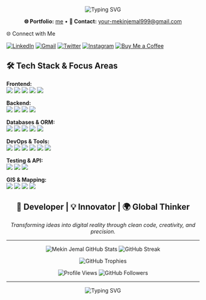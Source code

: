 <p align="center">
  <img src="https://readme-typing-svg.demolab.com?font=Fira+Code&duration=3000&pause=500&color=8BE9FD&center=true&vCenter=true&width=600&lines=%F0%9F%91%8B+Hey+There,+I'm+Mekin+Jemal;%F0%9F%92%BB+I+am+a+Computer+Engineer+and+Full+Stack+Developer+r " alt="Typing SVG" />
</p>


<p align="center">
  <strong>🌐 Portfolio:</strong> <a href="https://mekinjemal2026.vercel.app">me</a> •
  <strong>📧 Contact:</strong> <a href="mailto:your-email@domain.com">your-mekinjemal999@gmail.com</a>
</p


## 🌐 Connect with Me
[![LinkedIn](https://img.shields.io/badge/LinkedIn-0077B5?style=for-the-badge&logo=linkedin&logoColor=white)](https://www.linkedin.com/in/mekin-jemal-7933b42a3/)
[![Gmail](https://img.shields.io/badge/Gmail-D14836?style=for-the-badge&logo=gmail&logoColor=white)](mailto:mekinjemal999@gmail.com)
[![Twitter](https://img.shields.io/badge/Twitter-1DA1F2?style=for-the-badge&logo=twitter&logoColor=white)](https://twitter.com/mekinjemal_seth)
[![Instagram](https://img.shields.io/badge/Instagram-E4405F?style=for-the-badge&logo=instagram&logoColor=white)](https://www.instagram.com/mekin.jemal/)
[![Buy Me a Coffee](https://img.shields.io/badge/Buy_Me_A_Coffee-FFDD00?style=for-the-badge&logo=buy-me-a-coffee&logoColor=black)](https://www.buymeacoffee.com/mekinjemald)

## 🛠 Tech Stack & Focus Areas

**Frontend:**  
<img src="https://img.shields.io/badge/React-61DAFB?logo=react&logoColor=black&style=for-the-badge" />
<img src="https://img.shields.io/badge/Next.js-000000?logo=next.js&logoColor=white&style=for-the-badge" />
<img src="https://img.shields.io/badge/Angular-DD0031?logo=angular&logoColor=white&style=for-the-badge" />
<img src="https://img.shields.io/badge/TypeScript-3178C6?logo=typescript&logoColor=white&style=for-the-badge" />
<img src="https://img.shields.io/badge/TailwindCSS-06B6D4?logo=tailwind-css&logoColor=white&style=for-the-badge" />

**Backend:**  
<img src="https://img.shields.io/badge/Node.js-339933?logo=node.js&logoColor=white&style=for-the-badge" />
<img src="https://img.shields.io/badge/Express-000000?logo=express&logoColor=white&style=for-the-badge" />
<img src="https://img.shields.io/badge/Python-3776AB?logo=python&logoColor=white&style=for-the-badge" />
<img src="https://img.shields.io/badge/Kafka-231F20?logo=apachekafka&logoColor=white&style=for-the-badge" />

**Databases & ORM:**  
<img src="https://img.shields.io/badge/MongoDB-47A248?logo=mongodb&logoColor=white&style=for-the-badge" />
<img src="https://img.shields.io/badge/PostgreSQL-336791?logo=postgresql&logoColor=white&style=for-the-badge" />
<img src="https://img.shields.io/badge/MySQL-4479A1?logo=mysql&logoColor=white&style=for-the-badge" />
<img src="https://img.shields.io/badge/SQLite-003B57?logo=sqlite&logoColor=white&style=for-the-badge" />
<img src="https://img.shields.io/badge/Prisma-0C344B?logo=prisma&logoColor=white&style=for-the-badge" />

**DevOps & Tools:**  
<img src="https://img.shields.io/badge/Docker-2496ED?logo=docker&logoColor=white&style=for-the-badge" />
<img src="https://img.shields.io/badge/Kubernetes-326CE5?logo=kubernetes&logoColor=white&style=for-the-badge" />
<img src="https://img.shields.io/badge/Turborepo-000000?logo=vercel&logoColor=white&style=for-the-badge" />
<img src="https://img.shields.io/badge/AWS-232F3E?logo=amazonaws&logoColor=white&style=for-the-badge" />
<img src="https://img.shields.io/badge/Git-F05032?logo=git&logoColor=white&style=for-the-badge" />
<img src="https://img.shields.io/badge/Vercel-000000?logo=vercel&logoColor=white&style=for-the-badge" />

**Testing & API:**  
<img src="https://img.shields.io/badge/Jest-C21325?logo=jest&logoColor=white&style=for-the-badge" />
<img src="https://img.shields.io/badge/Cypress-17202C?logo=cypress&logoColor=white&style=for-the-badge" />
<img src="https://img.shields.io/badge/Postman-FF6C37?logo=postman&logoColor=white&style=for-the-badge" />

**GIS & Mapping:**  
<img src="https://img.shields.io/badge/MapLibre-FF6C37?logoColor=white&style=for-the-badge" />
<img src="https://img.shields.io/badge/Leaflet-199900?logoColor=white&style=for-the-badge" />
<img src="https://img.shields.io/badge/GoogleMaps-4285F4?logo=google&logoColor=white&style=for-the-badge" />
<img src="https://img.shields.io/badge/OpenLayers-000000?logoColor=white&style=for-the-badge" />


<h2 align="center">🚀 Developer | 💡 Innovator | 🌍 Global Thinker</h2>
<p align="center">
  <em>Transforming ideas into digital reality through clean code, creativity, and precision.</em>
</p>

---

<p align="center">
  <img src="https://my-github-status-sooty.vercel.app/api?username=Mekin-jema&show_icons=true&theme=dracula&hide_border=true&count_private=true&show=reviews,discussions_started,discussions_answered" alt="Mekin Jemal GitHub Stats" />
  <img src="https://github-readme-streak-stats.herokuapp.com?user=Mekin-jema&theme=dracula&hide_border=true" alt="GitHub Streak" />
</p>

<p align="center">
  <img src="https://github-profile-trophy.vercel.app/?username=Mekin-jema&theme=dracula&no-frame=true&no-bg=true&row=1&column=7" alt="GitHub Trophies" />
</p>

<p align="center">
  <img src="https://komarev.com/ghpvc/?username=Mekin-jema&label=Profile+Views&color=ff79c6&style=flat" alt="Profile Views" />
  <img src="https://img.shields.io/github/followers/Mekin-jema?label=Followers&logo=github&style=social" alt="GitHub Followers" />
</p>

---


<p align="center">
  <img src="https://readme-typing-svg.demolab.com?font=Fira+Code&duration=2500&pause=500&color=8BE9FD&center=true&vCenter=true&width=500&lines=Full+Stack+Developer;IoT+Enthusiast;AI+Learner;Problem+Solver;Open+Source+Contributor" alt="Typing SVG" />
</p>



